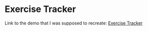 # Exercise Tracker

Link to the demo that I was supposed to recreate: [Exercise Tracker](https://www.freecodecamp.org/learn/apis-and-microservices/apis-and-microservices-projects/exercise-tracker)


